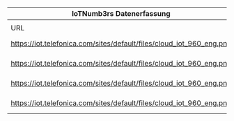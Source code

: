 |IoTNumb3rs Datenerfassung|||||||||||
| ---- | ---- | ---- | ---- | ---- | ---- | ---- | ---- | ---- | ---- | ---- |
||||||||||||
|URL|home_url|filename|device_class|device_count|market_class|market_volume|prognosis_year|publication_year|authorship_class|Dropbox folder|
|https://iot.telefonica.com/sites/default/files/cloud_iot_960_eng.png|https://iot.telefonica.com/blog/infographic-cloud-computing-and-iot|file13_cloud_iot_960_eng.png|||revenue|1.6E+12|2024|2016|company|JinlinHolic/20181114-1500|
|https://iot.telefonica.com/sites/default/files/cloud_iot_960_eng.png|https://iot.telefonica.com/blog/infographic-cloud-computing-and-iot|file13_cloud_iot_960_eng.png|||invest.|1.41E+11|2019|2016|company|JinlinHolic/20181114-1500|
|https://iot.telefonica.com/sites/default/files/cloud_iot_960_eng.png|https://iot.telefonica.com/blog/infographic-cloud-computing-and-iot|file13_cloud_iot_960_eng.png|||invest.|1600000000|2021|2016|company|JinlinHolic/20181114-1500|
|https://iot.telefonica.com/sites/default/files/cloud_iot_960_eng.png|https://iot.telefonica.com/blog/infographic-cloud-computing-and-iot|file13_cloud_iot_960_eng.png|||invest.|2.0221E+11|2022|2017|company|JinlinHolic/20181114-1500|
